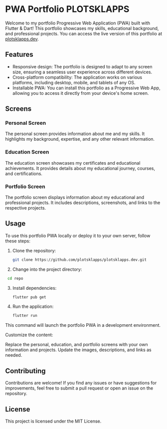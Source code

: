 # PWA Portfolio PLOTSKLAPPS

Welcome to my portfolio Progressive Web Application (PWA) built with Flutter & Dart! This portfolio showcases my skills, educational background, and professional projects. You can access the live version of this portfolio at [plotsklapps.dev](https://plotsklapps.dev).

## Features

- Responsive design: The portfolio is designed to adapt to any screen size, ensuring a seamless user experience across different devices.
- Cross-platform compatibility: The application works on various platforms, including desktop, mobile, and tablets of any OS.
- Installable PWA: You can install this portfolio as a Progressive Web App, allowing you to access it directly from your device's home screen.

## Screens

### Personal Screen

The personal screen provides information about me and my skills. It highlights my background, expertise, and any other relevant information.

### Education Screen

The education screen showcases my certificates and educational achievements. It provides details about my educational journey, courses, and certifications.

### Portfolio Screen

The portfolio screen displays information about my educational and professional projects. It includes descriptions, screenshots, and links to the respective projects.

## Usage

To use this portfolio PWA locally or deploy it to your own server, follow these steps:

1. Clone the repository:
   ```bash
   git clone https://github.com/plotsklapps/plotsklapps.dev.git
   ```
2. Change into the project directory:
  ```bash
   cd repo
   ```
3. Install dependencies:
   ```bash
   flutter pub get
   ```
4. Run the application:
   ```bash
   flutter run
   ```
This command will launch the portfolio PWA in a development environment.

Customize the content:

Replace the personal, education, and portfolio screens with your own information and projects.
Update the images, descriptions, and links as needed.

## Contributing

Contributions are welcome! If you find any issues or have suggestions for improvements, feel free to submit a pull request or open an issue on the repository.

## License

This project is licensed under the MIT License.
